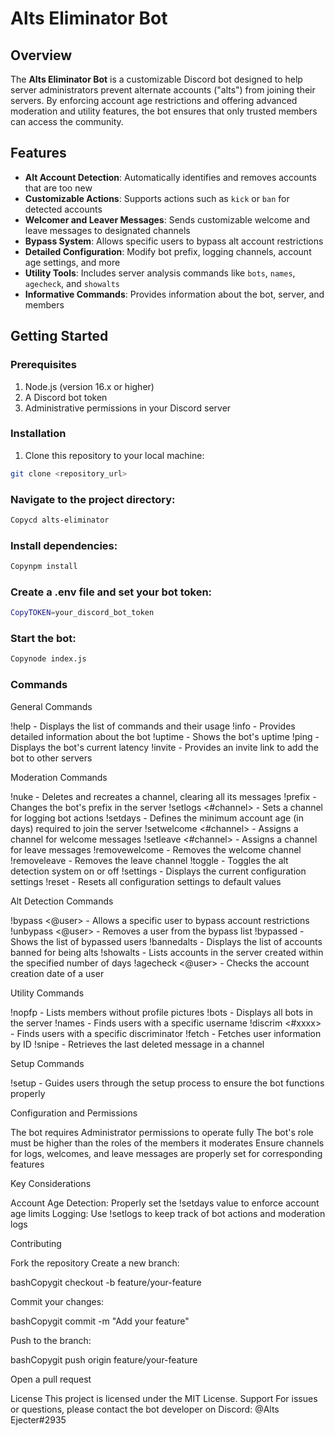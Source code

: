 # Alts Eliminator Bot

## Overview
The **Alts Eliminator Bot** is a customizable Discord bot designed to help server administrators prevent alternate accounts ("alts") from joining their servers. By enforcing account age restrictions and offering advanced moderation and utility features, the bot ensures that only trusted members can access the community.

## Features
- **Alt Account Detection**: Automatically identifies and removes accounts that are too new
- **Customizable Actions**: Supports actions such as `kick` or `ban` for detected accounts
- **Welcomer and Leaver Messages**: Sends customizable welcome and leave messages to designated channels
- **Bypass System**: Allows specific users to bypass alt account restrictions
- **Detailed Configuration**: Modify bot prefix, logging channels, account age settings, and more
- **Utility Tools**: Includes server analysis commands like `bots`, `names`, `agecheck`, and `showalts`
- **Informative Commands**: Provides information about the bot, server, and members

## Getting Started

### Prerequisites
1. Node.js (version 16.x or higher)
2. A Discord bot token
3. Administrative permissions in your Discord server

### Installation
1. Clone this repository to your local machine:
```bash
git clone <repository_url>
```

### Navigate to the project directory:
```bash
Copycd alts-eliminator
```
### Install dependencies:
```bash
Copynpm install
```
### Create a .env file and set your bot token:
```bash
CopyTOKEN=your_discord_bot_token
```
### Start the bot:
```bash
Copynode index.js
```
### Commands
General Commands

!help - Displays the list of commands and their usage
!info - Provides detailed information about the bot
!uptime - Shows the bot's uptime
!ping - Displays the bot's current latency
!invite - Provides an invite link to add the bot to other servers

Moderation Commands

!nuke - Deletes and recreates a channel, clearing all its messages
!prefix <new-prefix> - Changes the bot's prefix in the server
!setlogs <#channel> - Sets a channel for logging bot actions
!setdays <number> - Defines the minimum account age (in days) required to join the server
!setwelcome <#channel> - Assigns a channel for welcome messages
!setleave <#channel> - Assigns a channel for leave messages
!removewelcome - Removes the welcome channel
!removeleave - Removes the leave channel
!toggle - Toggles the alt detection system on or off
!settings - Displays the current configuration settings
!reset - Resets all configuration settings to default values

Alt Detection Commands

!bypass <@user> - Allows a specific user to bypass account restrictions
!unbypass <@user> - Removes a user from the bypass list
!bypassed - Shows the list of bypassed users
!bannedalts - Displays the list of accounts banned for being alts
!showalts <days> - Lists accounts in the server created within the specified number of days
!agecheck <@user> - Checks the account creation date of a user

Utility Commands

!nopfp - Lists members without profile pictures
!bots - Displays all bots in the server
!names <name> - Finds users with a specific username
!discrim <#xxxx> - Finds users with a specific discriminator
!fetch <user ID> - Fetches user information by ID
!snipe - Retrieves the last deleted message in a channel

Setup Commands

!setup - Guides users through the setup process to ensure the bot functions properly

Configuration and Permissions

The bot requires Administrator permissions to operate fully
The bot's role must be higher than the roles of the members it moderates
Ensure channels for logs, welcomes, and leave messages are properly set for corresponding features

Key Considerations

Account Age Detection: Properly set the !setdays value to enforce account age limits
Logging: Use !setlogs to keep track of bot actions and moderation logs

Contributing

Fork the repository
Create a new branch:

bashCopygit checkout -b feature/your-feature

Commit your changes:

bashCopygit commit -m "Add your feature"

Push to the branch:

bashCopygit push origin feature/your-feature

Open a pull request

License
This project is licensed under the MIT License.
Support
For issues or questions, please contact the bot developer on Discord: @Alts Ejecter#2935
